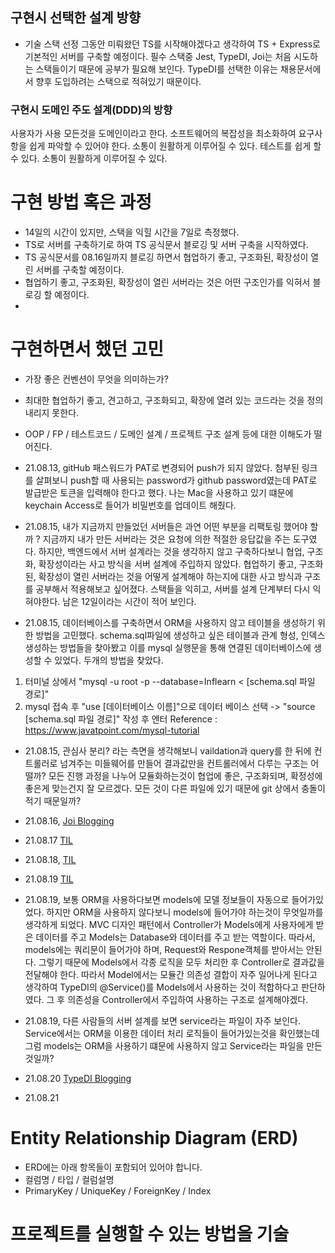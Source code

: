 ## 구현시 선택한 설계 방향
* 기술 스택 선정 
그동안 미뤄왔던 TS를 시작해야겠다고 생각하여 TS + Express로 기본적인 서버를 구축할 예정이다.
필수 스택중 Jest, TypeDI, Joi는 처음 시도하는 스택들이기 때문에 공부가 필요해 보인다. 
TypeDI를 선택한 이유는 채용문서에서 향후 도입하려는 스택으로 적혀있기 때문이다. 

### 구현시 도메인 주도 설계(DDD)의 방향
사용자가 사용 모든것을 도메인이라고 한다. 
소프트웨어의 복잡성을 최소화하여 요구사항을 쉽게 파악할 수 있어야 한다.
소통이 원활하게 이루어질 수 있다. 
테스트를 쉽게 할 수 있다.
소통이 원활하게 이루어질 수 있다. 

# 구현 방법 혹은 과정
* 14일의 시간이 있지만, 스택을 익힐 시간을 7일로 측정했다.
* TS로 서버를 구축하기로 하여 TS 공식문서 블로깅 및 서버 구축을 시작하였다.
* TS 공식문서를 08.16일까지 블로깅 하면서 협업하기 좋고, 구조화된, 확장성이 열린 서버를 구축할 예정이다.
* 협업하기 좋고, 구조화된, 확장성이 열린 서버라는 것은 어떤 구조인가를 익혀서 블로깅 할 예정이다.
* 

# 구현하면서 했던 고민
* 가장 좋은 컨벤션이 무엇을 의미하는가? 
* 최대한 협업하기 좋고, 견고하고, 구조화되고, 확장에 열려 있는 코드라는 것을 정의내리지 못한다. 
* OOP / FP / 테스트코드 / 도메인 설계 / 프로젝트 구조 설계 등에 대한 이해도가 떨어진다. 

* 21.08.13, gitHub 패스워드가 PAT로 변경되어 push가 되지 않았다. 첨부된 링크를 살펴보니 push할 때 사용되는 password가 github password였는데 PAT로 발급받은 토큰을 입력해야 한다고 했다. 나는 Mac을 사용하고 있기 떄문에 keychain Access로 들어가 비밀번호를 업데이트 해줬다.

* 21.08.15, 내가 지금까지 만들었던 서버들은 과연 어떤 부분을 리팩토링 했어야 할까 ? 지금까지 내가 만든 서버라는 것은 요청에 의한 적절한 응답값을 주는 도구였다. 하지만, 백엔드에서 서버 설계라는 것을 생각하지 않고 구축하다보니 협업, 구조화, 확장성이라는 사고 방식을 서버 설계에 주입하지 않았다. 협업하기 좋고, 구조화된, 확장성이 열린 서버라는 것을 어떻게 설계해야 하는지에 대한 사고 방식과 구조를 공부해서 적용해보고 싶어졌다. 스택들을 익히고, 서버를 설계 단계부터 다시 익혀야한다. 남은 12일이라는 시간이 적어 보인다.

* 21.08.15, 데이터베이스를 구축하면서 ORM을 사용하지 않고 테이블을 생성하기 위한 방법을 고민했다. schema.sql파일에 생성하고 싶은 테이블과 관계 형성, 인덱스 생성하는 방법들을 찾아봤고 이를 mysql 실행문을 통해 연결된 데이터베이스에 생성할 수 있었다. 두개의 방법을 찾았다.
1. 터미널 상에서 "mysql -u root -p --database=Inflearn < [schema.sql 파일 경로]"
2. mysql 접속 후 "use [데이터베이스 이름]"으로 데이터 베이스 선택 -> "source [schema.sql 파일 경로]" 작성 후 엔터
Reference : https://www.javatpoint.com/mysql-tutorial

* 21.08.15, 관심사 분리? 라는 측면을 생각해보니 vaildation과 query를 한 뒤에 컨트롤러로 넘겨주는 미들웨어를 만들어 결과값만을 컨트롤러에서 다루는 구조는 어떨까? 모든 진행 과정을 나누어 모듈화하는것이 협업에 좋은, 구조화되며, 확정성에 좋은게 맞는건지 잘 모르겠다. 모든 것이 다른 파일에 있기 때문에 git 상에서 충돌이 적기 때문일까?

* 21.08.16, [Joi Blogging](https://chanyang721.notion.site/Joi-588aa44660954e918de7f29b11adbe07)

* 21.08.17 [TIL](https://chanyang721.notion.site/TIL-2021-08-17-Tues-df0894ada89349089b703e2b1f8a30c6)

* 21.08.18, [TIL](https://chanyang721.notion.site/TIL-2021-08-18-Wed-34f2cc269d684afdb5b57e0535900506)

* 21.08.19 [TIL](https://chanyang721.notion.site/TIL-2021-08-19-Thur-72dd53da13de4229bfe1072871944855)

* 21.08.19, 보통 ORM을 사용하다보면 models에 모델 정보들이 자동으로 들어가있었다. 하지만 ORM을 사용하지 않다보니 models에 들어가야 하는것이 무엇일까를 생각하게 되었다. MVC 디자인 패턴에서 Controller가 Models에게 사용자에게 받은 데이터를 주고 Models는 Database와 데이터를 주고 받는 역할이다. 따라서, models에는 쿼리문이 들어가야 하며, Request와 Respone객체를 받아서는 안된다. 그렇기 때문에 Models에서 각종 로직을 모두 처리한 후 Controller로 결과값을 전달해야 한다. 따라서 Model에서는 모듈간 의존성 결합이 자주 일어나게 된다고 생각하여 TypeDI의 @Service()를 Models에서 사용하는 것이 적합하다고 판단하였다.
그 후 의존성을 Controller에서 주입하여 사용하는 구조로 설계해야겠다.

* 21.08.19, 다른 사람들의 서버 설계를 보면 service라는 파일이 자주 보인다. Service에서는 ORM을 이용한 데이터 처리 로직들이 들어가있는것을 확인했는데 그럼 models는 ORM을 사용하기 떄문에 사용하지 않고 Service라는 파일을 만든 것일까?

* 21.08.20 [TypeDI Blogging](https://chanyang721.notion.site/Dependency-Injection-DI-97303ec03e544adc9e597e558078288a)

* 21.08.21 []()

# Entity Relationship Diagram (ERD)
- ERD에는 아래 항목들이 포함되어 있어야 합니다.
- 컬럼명 / 타입 / 컬럼설명
- PrimaryKey / UniqueKey / ForeignKey / Index

# 프로젝트를 실행할 수 있는 방법을 기술